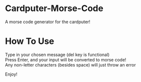 # Cardputer-Morse-Code
A morse code generator for the cardputer!

# How To Use

Type in your chosen message (del key is functional)    
Press Enter, and your input will be converted to morse code!     
Any non-letter characters (besides space) will just throw an error

Enjoy!
